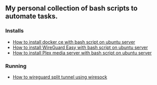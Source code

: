 ## My personal collection of bash scripts to automate tasks.

### Installs
- [How to install docker ce with bash script on ubuntu server](How-to-install-docker-ce-with-bash-script-on-ubuntu-server.md)
- [How to install WireGuard Easy with bash script on ubuntu server](How-to-install-wireguard-easy-with-bash-script-on-ubuntu-server.md)
- [How to install Plex media server with bash script on ubuntu server](How-to-install-plex-media-server-with-bash-script-on-ubuntu-server.md)

### Running
- [How to wireguard split tunnel using wiresock](How-to-wireguard-split-tunnel-using-wiresock.md)
